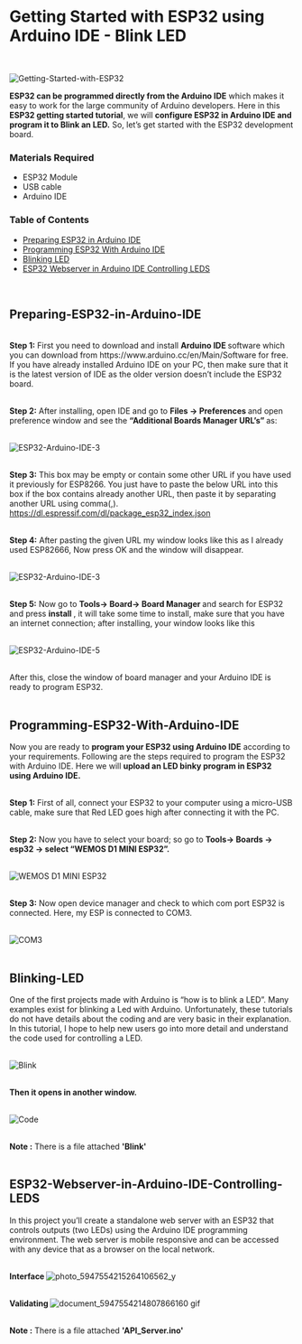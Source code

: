 # Getting Started with ESP32 using Arduino IDE - Blink LED
<br>

![Getting-Started-with-ESP32](https://user-images.githubusercontent.com/101488769/177843270-5a49b027-cc02-4f93-9d6b-e9cbb667edcb.png)
<br>

<b> ESP32 can be programmed directly from the Arduino IDE</b> which makes it easy to work for the large community of Arduino developers. Here in this <b> ESP32 getting started tutorial</b>, we will <b> configure ESP32 in Arduino IDE and program it to Blink an LED.</b> So, let’s get started with the ESP32 development board.

 

### Materials Required
* ESP32 Module
* USB cable
* Arduino IDE

### Table of Contents
* [Preparing ESP32 in Arduino IDE](#Preparing-ESP32-in-Arduino-IDE)
* [Programming ESP32 With Arduino IDE](#Programming-ESP32-With-Arduino-IDE)
* [Blinking LED](#Blinking-LED)
* [ESP32 Webserver in Arduino IDE Controlling LEDS](#ESP32-Webserver-in-Arduino-IDE-Controlling-LEDS)
<br>


## Preparing-ESP32-in-Arduino-IDE
<br>
<b> Step 1:</b> First you need to download and install <b> Arduino IDE </b> software which you can download from https://www.arduino.cc/en/Main/Software for free. If you have already installed Arduino IDE on your PC, then make sure that it is the latest version of IDE as the older version doesn’t include the ESP32 board.
<br>
<br>

<b> Step 2:</b> After installing, open IDE and go to <b> Files -> Preferences </b> and open preference window and see the <b> “Additional Boards Manager URL’s” </b> as:
<br>
<br>

![ESP32-Arduino-IDE-3](https://user-images.githubusercontent.com/101488769/178159128-918f90fb-1c99-4b7b-ac00-b9d733b9fd84.jpg)
<br>
<br>

<b> Step 3:</b> This box may be empty or contain some other URL if you have used it previously for ESP8266. You just have to paste the below URL into this box if the box contains already another URL, then paste it by separating another URL using comma(,).
<br>
https://dl.espressif.com/dl/package_esp32_index.json
<br>
<br>

<b> Step 4:</b> After pasting the given URL my window looks like this as I already used ESP82666, Now press OK and the window will disappear.
<br>
<br>

![ESP32-Arduino-IDE-3](https://user-images.githubusercontent.com/101488769/178159137-27b91f44-d4ba-4e9e-8f04-16b9e6c1b1c8.jpg)
<br>
<br>

<b> Step 5:</b> Now go to <b> Tools-> Board-> Board Manager </b>  and search for ESP32 and press <b> install </b>, it will take some time to install, make sure that you have an internet connection; after installing, your window looks like this
<br>
<br>

![ESP32-Arduino-IDE-5](https://user-images.githubusercontent.com/101488769/178159153-12ab54d8-481d-47c1-a4bf-86dd4d58fca9.jpg)
<br>
<br>

After this, close the window of board manager and your Arduino IDE is ready to program ESP32.
<br>
<br>

## Programming-ESP32-With-Arduino-IDE
Now you are ready to <b> program your ESP32 using Arduino IDE</b> according to your requirements. Following are the steps required to program the ESP32 with Arduino IDE. Here we will <b> upload an LED binky program in ESP32 using Arduino IDE.</b>
<br>
<br>

<b> Step 1:</b> First of all, connect your ESP32 to your computer using a micro-USB cable, make sure that Red LED goes high after connecting it with the PC.
<br>
<br>

<b> Step 2:</b> Now you have to select your board; so go to <b> Tools-> Boards -> esp32 -> select “WEMOS D1 MINI ESP32”. </b>
<br>
<br>

![WEMOS D1 MINI ESP32](https://user-images.githubusercontent.com/101488769/178156726-88c93f41-b899-40aa-8418-97e3725d9439.png)
<br>
<br>


<b> Step 3:</b> Now open device manager and check to which com port ESP32 is connected. Here, my ESP is connected to COM3.
<br>
<br>

![COM3](https://user-images.githubusercontent.com/101488769/178156801-3b355dc8-37bb-497b-b319-0fa436fc57b5.png)
<br>
<br>

## Blinking-LED
One of the first projects made with Arduino is “how is to blink a LED”.  Many examples exist for blinking a Led with Arduino. Unfortunately, these tutorials do not have details about the coding and are very basic in their explanation. In this tutorial, I hope to help new users go into more detail and understand the code used for controlling a LED.
<br>
<br>

![Blink](https://user-images.githubusercontent.com/101488769/178157943-7c763d55-d73a-407b-a036-49a5d9cf7ea0.png)
<br>
<br>

<b> Then it opens in  another window. </b>
<br>
<br>

![Code](https://user-images.githubusercontent.com/101488769/178157950-b80d86fb-56a0-4773-977d-8434b190bf78.png)
<br>
<br>

<b> Note :</b> There is a file attached <b> 'Blink' </b>
<br>
<br>

## ESP32-Webserver-in-Arduino-IDE-Controlling-LEDS
In this project you’ll create a standalone web server with an ESP32 that controls outputs (two LEDs) using the Arduino IDE programming environment. The web server is mobile responsive and can be accessed with any device that as a browser on the local network.
<br>
<br>

<b> Interface </b>
![photo_5947554215264106562_y](https://user-images.githubusercontent.com/101488769/179234085-f1e0216c-8e2b-4e84-990c-4995f304b9c1.jpg)
<br>
<br>

<b> Validating </b>
![document_5947554214807866160 gif](https://user-images.githubusercontent.com/101488769/179235398-f95c4bf5-b811-45e8-8f67-8584d2def732.gif)
<br>
<br>

<b> Note :</b> There is a file attached <b> 'API_Server.ino' </b>
